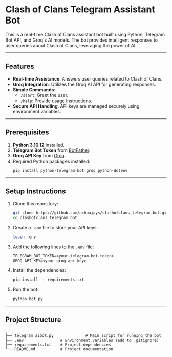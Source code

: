 # Clash of Clans Telegram Assistant Bot

This is a real-time Clash of Clans assistant bot built using Python, Telegram Bot API, and Groq's AI models. The bot provides intelligent responses to user queries about Clash of Clans, leveraging the power of AI.

---

## Features

- **Real-time Assistance**: Answers user queries related to Clash of Clans.
- **Groq Integration**: Utilizes the Groq AI API for generating responses.
- **Simple Commands**: 
  - `/start`: Greet the user.
  - `/help`: Provide usage instructions.
- **Secure API Handling**: API keys are managed securely using environment variables.

---

## Prerequisites

1. **Python 3.10.12** installed.
2. **Telegram Bot Token** from [BotFather](https://core.telegram.org/bots#botfather).
3. **Groq API Key** from [Groq](https://groq.com/).
4. Required Python packages installed:
    ```bash
    pip install python-telegram-bot groq python-dotenv
    ```

---

## Setup Instructions

1. Clone this repository:
    ```bash
    git clone https://github.com/achuajays/clashofclans_telegram_bot.git
    cd clashofclans_telegram_bot
    ```

2. Create a `.env` file to store your API keys:
    ```bash
    touch .env
    ```

3. Add the following lines to the `.env` file:
    ```plaintext
    TELEGRAM_BOT_TOKEN=<your-telegram-bot-token>
    GROQ_API_KEY=<your-groq-api-key>
    ```

4. Install the dependencies:
    ```bash
    pip install -r requirements.txt
    ```

5. Run the bot:
    ```bash
    python bot.py
    ```

---

## Project Structure

```plaintext
.
├── telegram_aibot.py              # Main script for running the bot
├── .env                # Environment variables (add to .gitignore)
├── requirements.txt    # Project dependencies
└── README.md           # Project documentation
